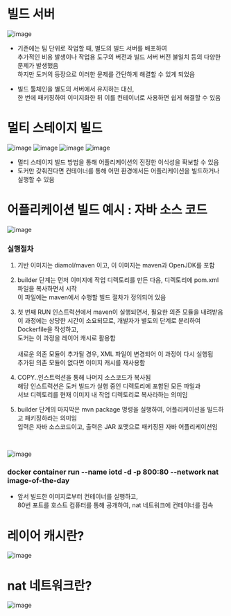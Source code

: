 # 빌드 서버
![image](https://github.com/user-attachments/assets/329c8c3b-f6f7-4db1-80ba-d7cd79ca085b)

- 기존에는 팀 단위로 작업할 때, 별도의 빌드 서버를 배포하여 <br>
  추가적인 비용 발생이나 작업용 도구의 버전과 빌드 서버 버전 불일치 등의 다양한 문제가 발생했음 <br>
  하지만 도커의 등장으로 이러한 문제를 간단하게 해결할 수 있게 되었음

- 빌드 툴체인을 별도의 서버에서 유지하는 대신, <br>
  한 번에 패키징하여 이미지화한 뒤 이를 컨테이너로 사용하면 쉽게 해결할 수 있음

# 멀티 스테이지 빌드
![image](https://github.com/user-attachments/assets/c8b9526a-c525-4290-9bea-5c992cf56b33)
![image](https://github.com/user-attachments/assets/a0623be5-9f63-41db-b925-e515d58399fe)
![image](https://github.com/user-attachments/assets/23a2263e-8cba-4260-91b3-958a2c1358ef)
![image](https://github.com/user-attachments/assets/dae36971-aab2-42e5-a60a-811a81cd8959)

- 멀티 스테이지 빌드 방법을 통해 어플리케이션의 진정한 이식성을 확보할 수 있음
- 도커만 갖춰진다면 컨테이너를 통해 어떤 환경에서든 어플리케이션을 빌드하거나 실행할 수 있음

# 어플리케이션 빌드 예시 : 자바 소스 코드
![image](https://github.com/user-attachments/assets/6ff07902-a66f-4e79-b928-dd02006d908b)

### 실행절차
1. 기반 이미지는 diamol/maven 이고, 이 이미지는 maven과 OpenJDK를 포함<br>

2. builder 단계는 먼저 이미지에 작업 디렉토리를 만든 다음, 디렉토리에 pom.xml 파일을 복사하면서 시작 <br>
   이 파일에는 maven에서 수행할 빌드 절차가 정의되어 있음
   
3. 첫 번째 RUN 인스트럭션에서 maven이 실행되면서, 필요한 의존 모듈을 내려받음 <br>
   이 과정에는 상당한 시간이 소요되므로, 개발자가 별도의 단계로 분리하여 Dockerfile을 작성하고, <br>
   도커는 이 과정을 레이어 캐시로 활용함 <br><br>
   새로운 의존 모듈이 추가될 경우, XML 파일이 변경되어 이 과정이 다시 실행됨 <br>
   추가된 의존 모듈이 없다면 이미지 캐시를 재사용함

4. COPY..인스트럭션을 통해 나머지 소스코드가 복사됨 <br>
   해당 인스트럭션은 도커 빌드가 실행 중인 디렉토리에 포함된 모든 파일과 <br>
   서브 디렉토리를 현재 이미지 내 작업 디렉토리로 복사라하는 의미임

5. builder 단계의 마지막은 mvn package 명령을 실행하여, 어플리케이션을 빌드하고 패키징하라는 의미임 <br>
   입력은 자바 소스코드이고, 출력은 JAR 포맷으로 패키징된 자바 어플리케이션임
<br>

![image](https://github.com/user-attachments/assets/a7fc4561-388d-4120-b5a9-19c6af5c7690)

### docker container run --name iotd -d -p 800:80 --network nat image-of-the-day
- 앞서 빌드한 이미지로부터 컨테이너를 실행하고, <br>
  80번 포트를 호스트 컴퓨터를 통해 공개하여, nat 네트워크에 컨테이너를 접속


# 레이어 캐시란?
![image](https://github.com/user-attachments/assets/9463abd0-1e01-443a-a1cf-d9fb5bcfd46a)

# nat 네트워크란?
![image](https://github.com/user-attachments/assets/d4135c9e-8da8-4993-a3fb-ec90b5b60c1f)
